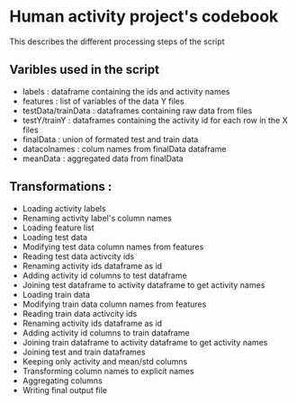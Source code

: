 # Human activity project's codebook

This describes the different processing steps of the script

## Varibles used in the script

* labels : dataframe containing the ids and activity names
* features : list of variables of the data Y files
* testData/trainData : dataframes containing raw data from files
* testY/trainY : dataframes containing the activity id for each row in the X files
* finalData : union of formated test and train data
* datacolnames : colum names from finalData dataframe
* meanData : aggregated data from finalData

## Transformations :

* Loading activity labels
* Renaming activity label's column names
* Loading feature list
* Loading test data
* Modifying test data column names from features
* Reading test data activcity ids
* Renaming activity ids dataframe as id
* Adding activity id columns to test dataframe
* Joining test dataframe to activity dataframe to get activity names
* Loading train data
* Modifying train data column names from features
* Reading train data activcity ids
* Renaming activity ids dataframe as id
* Adding activity id columns to train dataframe
* Joining train dataframe to activity dataframe to get activity names
* Joining test and train dataframes
* Keeping only activity and mean/std columns
* Transforming column names to explicit names
* Aggregating columns
* Writing final output file
